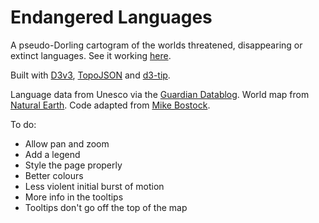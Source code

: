 # Endangered Languages
A pseudo-Dorling cartogram of the worlds threatened, disappearing or extinct languages. See it working [here](https://duncangeere.github.io/endangeredlanguages/).

Built with [D3v3](https://d3js.org/), [TopoJSON](https://github.com/topojson/topojson) and [d3-tip](http://labratrevenge.com/d3-tip/).

Language data from Unesco via the [Guardian Datablog](https://www.theguardian.com/news/datablog/2011/apr/15/language-extinct-endangered). World map from [Natural Earth](http://www.naturalearthdata.com/). Code adapted from [Mike Bostock](https://bl.ocks.org/mbostock/4055892).

To do:
* Allow pan and zoom
* Add a legend
* Style the page properly
* Better colours
* Less violent initial burst of motion
* More info in the tooltips
* Tooltips don't go off the top of the map
